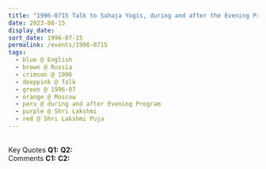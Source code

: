 ```yaml
---
title: "1996-0715 Talk to Sahaja Yogis, during and after the Evening Program, the day before Śhrī Lakṣhmī Pūjā, Ulitsa Lavochkina, 32, Moscow, Russia"
date: 2023-08-15
display_date: 
sort_date: 1996-07-15
permalink: /events/1996-0715
tags:
  - blue @ English
  - brown @ Russia
  - crimson @ 1996
  - deeppink @ Talk
  - green @ 1996-07
  - orange @ Moscow
  - peru @ during and after Evening Program
  - purple @ Shri Lakshmi
  - red @ Shri Lakshmi Puja
---
```


<br>

<wave-list>
  <list-title color="DarkSeaGreen" width="55">Key Quotes</list-title>
  <list-item color="BlanchedAlmond" width="280"><b>Q1:</b> <i></i></list-item>
  <list-item color="Lavender" width="280"><b>Q2:</b> <i></i></list-item>
</wave-list>

<br>

<wave-list>
  <list-title color="DarkSeaGreen" width="55">Comments</list-title>
  <list-item color="BlanchedAlmond" width="280"><b>C1:</b> <i></i></list-item>
  <list-item color="Lavender" width="280"><b>C2:</b> <i></i></list-item>
</wave-list>